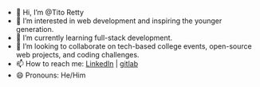 - 👋 Hi, I’m @Tito Retty
- 👀 I’m interested in web development and inspiring the younger generation.
- 🌱 I’m currently learning full-stack development.
- 💞️ I’m looking to collaborate on tech-based college events, open-source web projects, and coding challenges.
- 📫 How to reach me: [LinkedIn]([https://www.linkedin.com](https://www.linkedin.com/in/tito-retty-b6b503271/)) | [gitlab]((https://gitlab.com/rettytito)) 
- 😄 Pronouns: He/Him



<!---
CERO-100/CERO-100 is a ✨ special ✨ repository because its `README.md` (this file) appears on your GitHub profile.
You can click the Preview link to take a look at your changes.
--->
